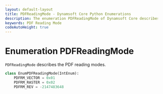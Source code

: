 ```yaml
---
layout: default-layout
title: PDFReadingMode - Dynamsoft Core Python Enumerations
description: The enumeration PDFReadingMode of Dynamsoft Core describes all available PDF reading modes.
keywords: PDF Reading Mode
codeAutoHeight: true
---
```


# Enumeration PDFReadingMode

`PDFReadingMode` describes the PDF reading modes.

```python
class EnumPDFReadingMode(IntEnum):
    PDFRM_VECTOR = 0x01
    PDFRM_RASTER = 0x02
    PDFRM_REV = -2147483648
```